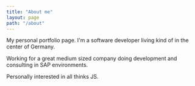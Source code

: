 ```yaml
---
title: "About me"
layout: page
path: "/about"
---
```


My personal portfolio page. I'm a software developer living kind of in the center of Germany.

Working for a great medium sized company doing development and consulting in SAP environments.

Personally interested in all thinks JS.